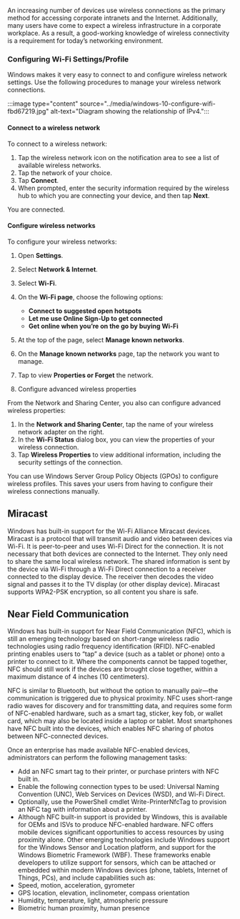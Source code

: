 An increasing number of devices use wireless connections as the primary method for accessing corporate intranets and the Internet. Additionally, many users have come to expect a wireless infrastructure in a corporate workplace. As a result, a good-working knowledge of wireless connectivity is a requirement for today’s networking environment.

### Configuring Wi-Fi Settings/Profile

Windows makes it very easy to connect to and configure wireless network settings. Use the following procedures to manage your wireless network connections.

:::image type="content" source="../media/windows-10-configure-wifi-fbd67219.jpg" alt-text="Diagram showing the relationship of IPv4.":::


#### Connect to a wireless network

To connect to a wireless network:

1.  Tap the wireless network icon on the notification area to see a list of available wireless networks.
2.  Tap the network of your choice.
3.  Tap **Connect**.
4.  When prompted, enter the security information required by the wireless hub to which you are connecting your device, and then tap **Next**.

You are connected.

#### Configure wireless networks

To configure your wireless networks:

1.  Open **Settings**.
2.  Select **Network &amp; Internet**.
3.  Select **Wi-Fi**.
4.  On the **Wi-Fi page**, choose the following options:
    
     -  **Connect to suggested open hotspots**
     -  **Let me use Online Sign-Up to get connected**
     -  **Get online when you’re on the go by buying Wi-Fi**
5.  At the top of the page, select **Manage known networks**.
6.  On the **Manage known networks** page, tap the network you want to manage.
7.  Tap to view **Properties or Forget** the network.
8.  Configure advanced wireless properties

From the Network and Sharing Center, you also can configure advanced wireless properties:

1.  In the **Network and Sharing Cente**r, tap the name of your wireless network adapter on the right.
2.  In the **Wi-Fi Status** dialog box, you can view the properties of your wireless connection.
3.  Tap **Wireless Properties** to view additional information, including the security settings of the connection.

You can use Windows Server Group Policy Objects (GPOs) to configure wireless profiles. This saves your users from having to configure their wireless connections manually.

## Miracast<br>

Windows has built-in support for the Wi-Fi Alliance Miracast devices. Miracast is a protocol that will transmit audio and video between devices via Wi-Fi. It is peer-to-peer and uses Wi-Fi Direct for the connection. It is not necessary that both devices are connected to the Internet. They only need to share the same local wireless network. The shared information is sent by the device via Wi-Fi through a Wi-Fi Direct connection to a receiver connected to the display device. The receiver then decodes the video signal and passes it to the TV display (or other display device). Miracast supports WPA2-PSK encryption, so all content you share is safe.

## Near Field Communication

Windows has built-in support for Near Field Communication (NFC), which is still an emerging technology based on short-range wireless radio technologies using radio frequency identification (RFID). NFC-enabled printing enables users to “tap” a device (such as a tablet or phone) onto a printer to connect to it. Where the components cannot be tapped together, NFC should still work if the devices are brought close together, within a maximum distance of 4 inches (10 centimeters).

NFC is similar to Bluetooth, but without the option to manually pair—the communication is triggered due to physical proximity. NFC uses short-range radio waves for discovery and for transmitting data, and requires some form of NFC-enabled hardware, such as a smart tag, sticker, key fob, or wallet card, which may also be located inside a laptop or tablet. Most smartphones have NFC built into the devices, which enables NFC sharing of photos between NFC-connected devices.

Once an enterprise has made available NFC-enabled devices, administrators can perform the following management tasks:

 -  Add an NFC smart tag to their printer, or purchase printers with NFC built in.
 -  Enable the following connection types to be used: Universal Naming Convention (UNC), Web Services on Devices (WSD), and Wi-Fi Direct.
 -  Optionally, use the PowerShell cmdlet Write-PrinterNfcTag to provision an NFC tag with information about a printer.
 -  Although NFC built-in support is provided by Windows, this is available for OEMs and ISVs to produce NFC-enabled hardware. NFC offers mobile devices significant opportunities to access resources by using proximity alone. Other emerging technologies include Windows support for the Windows Sensor and Location platform, and support for the Windows Biometric Framework (WBF). These frameworks enable developers to utilize support for sensors, which can be attached or embedded within modern Windows devices (phone, tablets, Internet of Things, PCs), and include capabilities such as:
 -  Speed, motion, acceleration, gyrometer
 -  GPS location, elevation, inclinometer, compass orientation
 -  Humidity, temperature, light, atmospheric pressure
 -  Biometric human proximity, human presence
